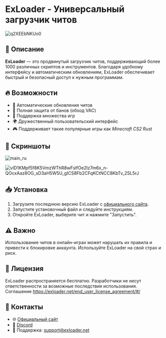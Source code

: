 # ExLoader - Универсальный загрузчик читов

![q2XEEbNKUo0](https://github.com/user-attachments/assets/768792b1-36e8-4df4-ae61-baf94e0a765b)


## 📌 Описание
**ExLoader** — это продвинутый загрузчик читов, поддерживающий более 1000 различных скриптов и инструментов. Благодаря удобному интерфейсу и автоматическим обновлениям, ExLoader обеспечивает быстрый и безопасный доступ к нужным программам.

## 🔥 Возможности
- 🔄 Автоматические обновления читов
- 🔐 Полная защита от банов (обход VAC)
- 🎯 Поддержка множества игр
- 🌍 Дружественный пользовательский интерфейс
- 🎮 Поддерживает такие популярные игры как *Minecraft* *CS2* *Rust* 

## 📸 Скриншоты
  ![main_ru](https://github.com/user-attachments/assets/b2e3685c-82af-4b7d-b8f5-c2e67dcc3a2a)

 ![vID1KMpf5f8K5VmzWThR8wFslfOe2Iz7m6x_n-QOcxAaz8OG_sD3aH5W5U_gICS8Fb2CFqKCtNCC8KbTv_2SL5rJ](https://github.com/user-attachments/assets/90b85980-43b5-4d78-95df-5dcc9f34fb9e)


## 📥 Установка
1. Загрузите последнюю версию ExLoader с [официального сайта](https://en.exloader.net/).
2. Запустите установочный файл и следуйте инструкциям.
3. Откройте ExLoader, выберите чит и нажмите "Запустить".

## ⚠️ Важно
Использование читов в онлайн-играх может нарушать их правила и привести к блокировке аккаунта. Используйте ExLoader на свой страх и риск.

## 📄 Лицензия
ExLoader распространяется бесплатно. Разработчики не несут ответственности за возможные последствия использования.
Соглашение https://exloader.net/end_user_license_agreement/#/

## 💬 Контакты
- 🌐 [Официальный сайт](https://en.exloader.net/)
- 📢 [Discord](https://discord.gg/exloader)
- 📨 Поддержка: support@exloader.net
